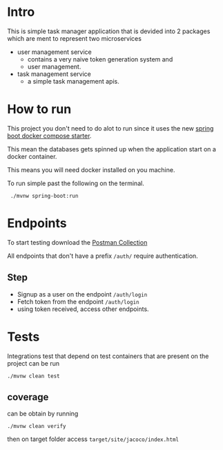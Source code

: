 # Intro

This is simple task manager application that is devided into 2 packages which are ment to represent two microservices
- user management service
  - contains a very naive token generation system and
  - user management.
- task management service
  - a simple task management apis.

# How to run

This project you don't need to do alot to run since it 
uses the new [spring boot docker compose starter](https://spring.io/blog/2023/06/21/docker-compose-support-in-spring-boot-3-1).

This mean the databases gets spinned up when the application
start on a docker container.

This means you will need docker installed on you machine.

To run simple past the following on the terminal.
```
 ./mvnw spring-boot:run
```

# Endpoints

To start testing download the [Postman Collection](/postmancollection/thunder-collection_taskmanager_postman.json)

All endpoints that don't have a prefix `/auth/` require authentication.

## Step
- Signup as a user on the endpoint `/auth/login`
- Fetch token from the endpoint `/auth/login`
- using token received, access other endpoints.


# Tests

Integrations test that depend on test containers that are present on the project can be run
```
./mvnw clean test
```
## coverage

can be obtain by running
```
./mvnw clean verify
```

then on target folder access `target/site/jacoco/index.html`